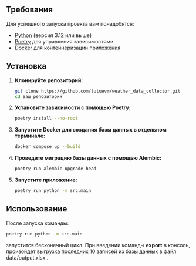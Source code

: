 
## Требования

Для успешного запуска проекта вам понадобятся:

- [Python](https://www.python.org/downloads/) (версия 3.12 или выше)
- [Poetry](https://python-poetry.org/docs/#installation) для управления зависимостями
- [Docker](https://www.docker.com/get-started) для контейнеризации приложения

## Установка

1. **Клонируйте репозиторий:**
    ```bash
    git clone https://github.com/tutuevm/weather_data_collector.git
    cd ваш_репозиторий
    ```

2. **Установите зависимости с помощью Poetry:**
    ```bash
    poetry install --no-root
    ```

3. **Запустите Docker для создания базы данных в отдельном терминале:**
    ```bash
    docker compose up --build
    ```

4. **Проведите миграцию базы данных с помощью Alembic:**
    ```bash
    poetry run alembic upgrade head
    ```

5. **Запустите приложение:**
    ```bash
    poetry run python -m src.main
    ```

## Использование

После запуска команды:

```bash
poetry run python -m src.main
```
запустится бесконечный цикл. При введении команды **export** в консоль, произойдет выгрузка последних 10 записей из базы данных в файл data/output.xlsx..
